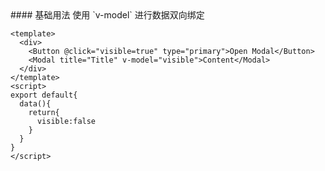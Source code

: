 <cn>
#### 基础用法
使用 `v-model` 进行数据双向绑定
</cn>

```vue
<template>
  <div>
    <Button @click="visible=true" type="primary">Open Modal</Button>
    <Modal title="Title" v-model="visible">Content</Modal>
  </div>
</template>
<script>
export default{
  data(){
    return{
      visible:false
    }
  }
} 
</script>
```